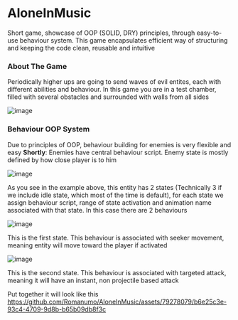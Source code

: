 # AloneInMusic
Short game, showcase of OOP (SOLID, DRY) principles, through easy-to-use behaviour system.
This game encapsulates efficient way of structuring and keeping the code clean, reusable and intuitive

### About The Game
Periodically higher ups are going to send waves of evil entites, each with different abilities and behaviour. In this game you are in a test chamber, filled with several obstacles and surrounded with walls from all sides

![image](https://github.com/Romanumo/AloneInMusic/assets/79278079/46b9279a-50a1-4009-b44f-e4d2743ed5f9)

### Behaviour OOP System
Due to principles of OOP, behaviour building for enemies is very flexible and easy
**Shortly**: Enemies have central behaviour script. Enemy state is mostly defined by how close player is to him

![image](https://github.com/Romanumo/AloneInMusic/assets/79278079/a5cd39be-d9ae-4f49-9de5-881e03fdcc96)

As you see in the example above, this entity has 2 states (Technically 3 if we include idle state, which most of the time is default), for each state we assign behaviour script, range of state activation and animation name associated with that state. In this case there are 2 behaviours

![image](https://github.com/Romanumo/AloneInMusic/assets/79278079/d82e6183-908d-4dc2-b028-5f60cf10939a)

This is the first state. This behaviour is associated with seeker movement, meaning entity will move toward the player if activated

![image](https://github.com/Romanumo/AloneInMusic/assets/79278079/1095d243-d022-442c-a405-2f1dfa68818d)

 This is the second state. This behaviour is associated with targeted attack, meaning it will have an instant, non projectile based attack

Put together it will look like this
https://github.com/Romanumo/AloneInMusic/assets/79278079/b6e25c3e-93c4-4709-9d8b-b65b09db8f3c

